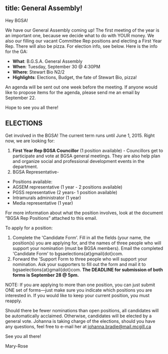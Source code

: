 title: General Assembly!
---
Hey BGSA!

We have our General Assembly coming up! The first meeting of the year is an important one, because we decide what to do with YOUR money.  We also our filling our vacant Committee Rep positions and electing a First Year Rep. There will also be pizza. For election info, see below. Here is the info for the GA:

* **What**: B.G.S.A. General Assembly
* **When**: Tuesday, September 30 @ 4:30PM
* **Where**: Stewart Bio N2/2
* **Highlights**: Elections, Budget, the fate of Stewart Bio, pizza!

An agenda will be sent out one week before the meeting. If anyone would like to propose items for the agenda, please send me an email by September 22.

Hope to see you all there!


## ELECTIONS

Get involved in the BGSA! The current term runs until June 1, 2015. Right now, we are looking for:

1. **First Year Rep BGSA Councillor** (1 position available) - Councillors get to participate and vote at BGSA general meetings. They are also help plan and organize social and professional development events in the department.
2. BGSA Representative-  
  * Positions available:
  * AGSEM representative (1 year - 2 positions available)
  * PGSS representative (2 years- 1 position available)
  * Intramurals administrator (1 year)
  * Media representative (1 year)

For more information about what the position involves, look at the document “BGSA Rep Positions” attached to this email. 

To apply for a position:

1. Complete the 'Candidate Form'. Fill in all the fields (your name, the position(s) you are applying for, and the names of three people who will support your nomination (must be BGSA members). Email the completed 'Candidate Form' to bgsaelections{at}gmail{dot}com.
2. Forward the 'Support Form to three people who will support your nomination.  Ask your supporters to fill out the form and mail it to bgsaelections{at}gmail{dot}com. **The DEADLINE for submission of both forms is September 28 @ 5pm.**

NOTE: If you are applying to more than one position, you can just submit ONE set of forms—just make sure you indicate which positions you are interested in.  If you would like to keep your current position, you must reapply.

Should there be fewer nominations than open positions, all candidates will be automatically acclaimed. Otherwise, candidates will be elected by a general vote. Johanna is taking charge of the elections, should you have any questions, feel free to e-mail her at johanna.bradie@mail.mcgill.ca

See you all there!

Mary-Rose
